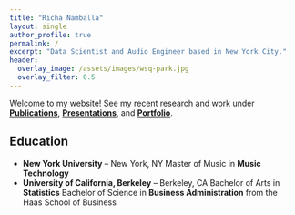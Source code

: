 ```yaml
---
title: "Richa Namballa"
layout: single
author_profile: true
permalink: /
excerpt: "Data Scientist and Audio Engineer based in New York City."
header:
  overlay_image: /assets/images/wsq-park.jpg
  overlay_filter: 0.5
---
```


Welcome to my website! See my recent research and work under [**Publications**](https://richa-namballa.github.io/publications/), [**Presentations**](https://richa-namballa.github.io/presentations/), and [**Portfolio**](https://richa-namballa.github.io/portfolio/).

## Education
- **New York University** – New York, NY
  Master of Music in **Music Technology**
- **University of California, Berkeley** – Berkeley, CA
  Bachelor of Arts in **Statistics**
  Bachelor of Science in **Business Administration** from the Haas School of Business
